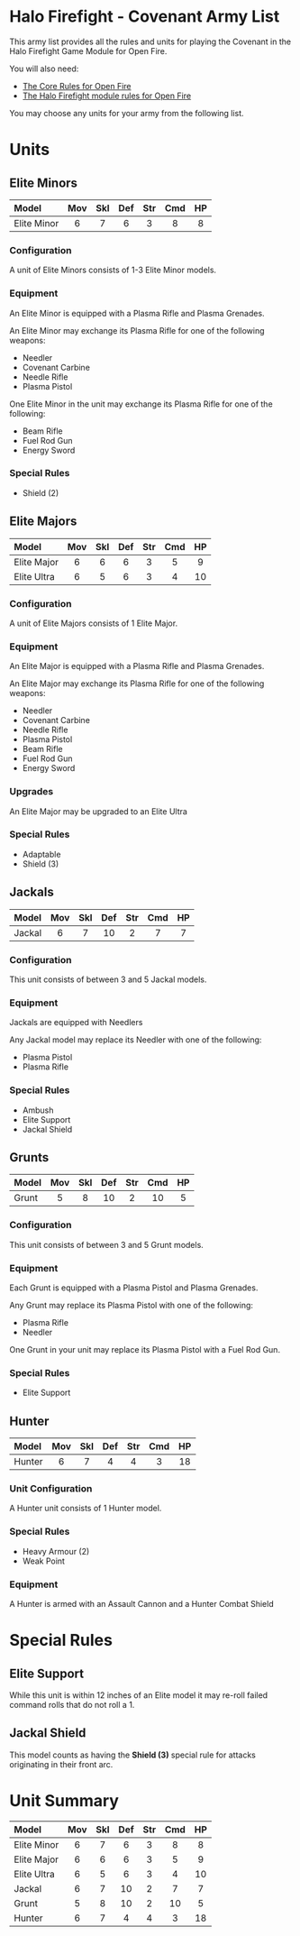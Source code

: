 Halo Firefight - Covenant Army List
===================================

This army list provides all the rules and units for playing the Covenant in the Halo Firefight Game Module for Open Fire.

You will also need:

- [The Core Rules for Open Fire](https://github.com/open-source-tabletop/openfire/blob/main/core-rules.md)
- [The Halo Firefight module rules for Open Fire](https://github.com/open-source-tabletop/openfire-gm-halo/blob/main/halo-firefight-game-module.md)

You may choose any units for your army from the following list.

# Units

## Elite Minors

| Model          | Mov | Skl | Def | Str | Cmd | HP  |
| :------------- | :-: | :-: | :-: | :-: | :-: | :-: |
| Elite Minor    | 6   | 7   | 6   | 3   | 8   | 8   |

### Configuration

A unit of Elite Minors consists of 1-3 Elite Minor models.

### Equipment

An Elite Minor is equipped with a Plasma Rifle and Plasma Grenades.

An Elite Minor may exchange its Plasma Rifle for one of the following weapons:

- Needler
- Covenant Carbine
- Needle Rifle
- Plasma Pistol

One Elite Minor in the unit may exchange its Plasma Rifle for one of the following:

- Beam Rifle
- Fuel Rod Gun
- Energy Sword

### Special Rules

- Shield (2)

## Elite Majors

| Model          | Mov | Skl | Def | Str | Cmd | HP  |
| :------------- | :-: | :-: | :-: | :-: | :-: | :-: |
| Elite Major    | 6   | 6   | 6   | 3   | 5   | 9   |
| Elite Ultra    | 6   | 5   | 6   | 3   | 4   | 10  |

### Configuration

A unit of Elite Majors consists of 1 Elite Major.

### Equipment

An Elite Major is equipped with a Plasma Rifle and Plasma Grenades.

An Elite Major may exchange its Plasma Rifle for one of the following weapons:

- Needler
- Covenant Carbine
- Needle Rifle
- Plasma Pistol
- Beam Rifle
- Fuel Rod Gun
- Energy Sword

### Upgrades

An Elite Major may be upgraded to an Elite Ultra

### Special Rules

- Adaptable
- Shield (3)

## Jackals

| Model        | Mov | Skl | Def | Str | Cmd | HP  |
| :----------- | :-: | :-: | :-: | :-: | :-: | :-: |
| Jackal       | 6   | 7   | 10  | 2   | 7   | 7   |

### Configuration

This unit consists of between 3 and 5 Jackal models.

### Equipment

Jackals are equipped with Needlers

Any Jackal model may replace its Needler with one of the following:

- Plasma Pistol
- Plasma Rifle

### Special Rules

- Ambush
- Elite Support
- Jackal Shield

## Grunts

| Model        | Mov | Skl | Def | Str | Cmd | HP  |
| :----------- | :-: | :-: | :-: | :-: | :-: | :-: |
| Grunt        | 5   | 8   | 10  | 2   | 10  | 5   |

### Configuration

This unit consists of between 3 and 5 Grunt models.

### Equipment

Each Grunt is equipped with a Plasma Pistol and Plasma Grenades.

Any Grunt may replace its Plasma Pistol with one of the following:

- Plasma Rifle
- Needler

One Grunt in your unit may replace its Plasma Pistol with a Fuel Rod Gun.

### Special Rules

- Elite Support

## Hunter

| Model        | Mov | Skl | Def | Str | Cmd | HP  |
| :----------- | :-: | :-: | :-: | :-: | :-: | :-: |
| Hunter       | 6   | 7   | 4   | 4   | 3   | 18  |

### Unit Configuration

A Hunter unit consists of 1 Hunter model.

### Special Rules

- Heavy Armour (2)
- Weak Point

### Equipment

A Hunter is armed with an Assault Cannon and a Hunter Combat Shield

# Special Rules

## Elite Support

While this unit is within 12 inches of an Elite model it may re-roll failed command rolls that do not roll a 1.

## Jackal Shield

This model counts as having the **Shield (3)** special rule for attacks originating in their front arc.

# Unit Summary

| Model          | Mov | Skl | Def | Str | Cmd | HP  |
| :------------- | :-: | :-: | :-: | :-: | :-: | :-: |
| Elite Minor    | 6   | 7   | 6   | 3   | 8   | 8   |
| Elite Major    | 6   | 6   | 6   | 3   | 5   | 9   |
| Elite Ultra    | 6   | 5   | 6   | 3   | 4   | 10  |
| Jackal         | 6   | 7   | 10  | 2   | 7   | 7   |
| Grunt          | 5   | 8   | 10  | 2   | 10  | 5   |
| Hunter         | 6   | 7   | 4   | 4   | 3   | 18  |